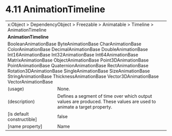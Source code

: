 <html dir="LTR" xmlns:mshelp="http://msdn.microsoft.com/mshelp" xmlns:ddue="http://ddue.schemas.microsoft.com/authoring/2003/5" xmlns:xlink="http://www.w3.org/1999/xlink" xmlns:tool="http://www.microsoft.com/tooltip">

<body>
 <input type="hidden" id="userDataCache" class="userDataStyle">
 <input type="hidden" id="hiddenScrollOffset">
 <img id="dropDownImage" style="display:none; height:0; width:0;" src="../local/drpdown.gif">
 <img id="dropDownHoverImage" style="display:none; height:0; width:0;" src="../local/drpdown_orange.gif">
 <img id="collapseImage" style="display:none; height:0; width:0;" src="../local/collapse.gif">
 <img id="expandImage" style="display:none; height:0; width:0;" src="../local/exp.gif">
 <img id="collapseAllImage" style="display:none; height:0; width:0;" src="../local/collall.gif">
 <img id="expandAllImage" style="display:none; height:0; width:0;" src="../local/expall.gif">
 <img id="copyImage" style="display:none; height:0; width:0;" src="../local/copycode.gif">
 <img id="copyHoverImage" style="display:none; height:0; width:0;" src="../local/copycodeHighlight.gif">
 <div id="header"><h1 class="heading">4.11 AnimationTimeline</h1></div>

 <div id="mainSection">
 <div id="mainBody">
 <div id="allHistory" class="saveHistory" onsave="saveAll()" onload="loadAll()"></div>
 <p xmlns:wsd="http://wsdev.schemas.microsoft.com/authoring/2008/2" xmlns:msxsl="urn:schemas-microsoft-com:xslt" xmlns:script="urn:script" xmlns:build="urn:build">
 </p>
 <div id="sectionSection0" class="section" name="collapseableSection">
 <content xmlns="http://ddue.schemas.microsoft.com/authoring/2003/5" xmlns:wsd="http://wsdev.schemas.microsoft.com/authoring/2008/2" xmlns:msxsl="urn:schemas-microsoft-com:xslt" xmlns:script="urn:script" xmlns:build="urn:build">
 </content>
 </div>
 <div id="sectionSection1" class="section" name="collapseableSection">
 <content xmlns="http://ddue.schemas.microsoft.com/authoring/2003/5" xmlns:wsd="http://wsdev.schemas.microsoft.com/authoring/2008/2" xmlns:msxsl="urn:schemas-microsoft-com:xslt" xmlns:script="urn:script" xmlns:build="urn:build">
 <table class="ProtocolAuthoredTable" xmlns="">
 <tr><td colspan="2">
<mshelp:link keywords="86913f34-aa06-4c94-9f09-83936a822fd8" tabindex="0">x:Object</mshelp:link> &gt; <mshelp:link keywords="22a604a1-b593-4464-91e4-488285506428" tabindex="0">DependencyObject</mshelp:link> &gt; <mshelp:link keywords="6724267f-782a-4509-a6e9-19f1e3acf436" tabindex="0">Freezable</mshelp:link> &gt; <mshelp:link keywords="4e196363-585f-4026-aad1-79907d6b01af" tabindex="0">Animatable</mshelp:link> &gt; <mshelp:link keywords="7291e215-1ee2-4c13-a6bb-0b337f96011b" tabindex="0">Timeline</mshelp:link> &gt; <mshelp:link keywords="31ec5642-1d41-4f55-adbb-8e12877ee433" tabindex="0">AnimationTimeline</mshelp:link> </td>
 </tr>
 <tr><td colspan="2">
 <b>
AnimationTimeline </b>
 </td>
 </tr>
 <tr><td colspan="2">
<mshelp:link keywords="c323bd9b-31f0-4241-b380-2b21e5d6965b" tabindex="0">BooleanAnimationBase</mshelp:link> <mshelp:link keywords="a64e6d33-864b-4149-84f3-ca376c705abb" tabindex="0">ByteAnimationBase</mshelp:link> <mshelp:link keywords="0bac3396-5dce-4eae-9f92-f4a800ea38f7" tabindex="0">CharAnimationBase</mshelp:link> <mshelp:link keywords="d2419849-cb54-4267-9181-6f1ab898b1a4" tabindex="0">ColorAnimationBase</mshelp:link> <mshelp:link keywords="4889f33e-a0e6-4bf7-92b8-6d47d3e71bce" tabindex="0">DecimalAnimationBase</mshelp:link> <mshelp:link keywords="b54167e7-475d-4599-b7b8-bd599c987128" tabindex="0">DoubleAnimationBase</mshelp:link> <mshelp:link keywords="7f5794e2-0ae6-4b2f-ba70-d6ef0a4a537e" tabindex="0">Int16AnimationBase</mshelp:link> <mshelp:link keywords="4d5409e5-df5d-42bc-b8c6-595496ec03e0" tabindex="0">Int32AnimationBase</mshelp:link> <mshelp:link keywords="c87e7f28-d578-4c59-bb6f-dd88ff213f47" tabindex="0">Int64AnimationBase</mshelp:link> <mshelp:link keywords="f65d55b1-3ae5-40d6-919e-d6121ddad251" tabindex="0">MatrixAnimationBase</mshelp:link> <mshelp:link keywords="bfc1582d-580d-4600-9a14-fa906ed10ccf" tabindex="0">ObjectAnimationBase</mshelp:link> <mshelp:link keywords="a79da31b-1c5f-4340-a74e-2b6a1814eb97" tabindex="0">Point3DAnimationBase</mshelp:link> <mshelp:link keywords="e27b4e80-2d4a-4111-9591-6b6b0f211dcf" tabindex="0">PointAnimationBase</mshelp:link> <mshelp:link keywords="37dfee5c-73d7-4e99-b547-1d8068a73b68" tabindex="0">QuaternionAnimationBase</mshelp:link> <mshelp:link keywords="3c998b1b-57c0-4628-a138-8c3c515eae3b" tabindex="0">RectAnimationBase</mshelp:link> <mshelp:link keywords="13a38c39-6c32-471c-a4aa-e664e76e0313" tabindex="0">Rotation3DAnimationBase</mshelp:link> <mshelp:link keywords="6103d49a-e3fd-4fb8-995d-1a55d556d60d" tabindex="0">SingleAnimationBase</mshelp:link> <mshelp:link keywords="b1ea529e-15f2-4d40-b5a1-a6b086d6c968" tabindex="0">SizeAnimationBase</mshelp:link> <mshelp:link keywords="ee31de11-a162-4607-9e53-100dec238631" tabindex="0">StringAnimationBase</mshelp:link> <mshelp:link keywords="d180dd50-0f65-4049-a4a9-9adf754819b9" tabindex="0">ThicknessAnimationBase</mshelp:link> <mshelp:link keywords="47313ce2-a9ca-45ec-89dc-bda90421a19c" tabindex="0">Vector3DAnimationBase</mshelp:link> <mshelp:link keywords="33c8d367-4ed6-4101-830f-898f0b3aab7a" tabindex="0">VectorAnimationBase</mshelp:link> </td>
 </tr>
 <tr><td><div class="indent0">(usage)</div></td>
 <td>None. </td>
 </tr>
 <tr><td><div class="indent0">(description)</div></td>
 <td>Defines a segment of time over which output values are produced. These values are used to animate a target property. </td>
 </tr>
 <tr><td><div class="indent0">[is default constructible]</div></td>
 <td>false </td>
 </tr>
 <tr><td><div class="indent0">[name property]</div></td>
 <td><mshelp:link keywords="7291e215-1ee2-4c13-a6bb-0b337f96011b" tabindex="0">Name</mshelp:link> </td>
 </tr>
</table>
 </content>
 </div>
 <!--[if gte IE 5]>
 <tool:tip element="languageFilterToolTip" avoidmouse="false"/>
 <![endif]-->
 </div>
 <a name="feedback"></a><span></span>
 </div>
</body></html>
